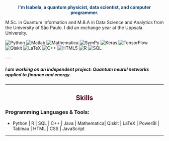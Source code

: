 
<p align="center" style="color: #0D3B66;">
  <b>I'm Isabela, a quantum physicist, data scientist, and computer programmer.</b><br>
  
  M.Sc. in Quantum Information and M.B.A in Data Science and Analytics from the University of São Paulo. I did an exchange year at the Uppsala University.
  
![Python](https://img.shields.io/badge/Python-3776AB?logo=python&logoColor=white)
![Matlab](https://img.shields.io/badge/Matlab-0076A8?logo=matlab&logoColor=white)
![Mathematica](https://img.shields.io/badge/Mathematica-DD1100?logo=wolfram&logoColor=white)
![SymPy](https://img.shields.io/badge/SymPy-3D550C?logo=sympy&logoColor=white)
![Keras](https://img.shields.io/badge/Keras-D00000?logo=keras&logoColor=white)
![TensorFlow](https://img.shields.io/badge/TensorFlow-FF6F00?logo=tensorflow&logoColor=white)
![Qiskit](https://img.shields.io/badge/Qiskit-black?logo=qiskit&logoColor=white)
![LaTeX](https://img.shields.io/badge/LaTeX-008080?logo=latex&logoColor=white)
![C++](https://img.shields.io/badge/C++-00599C?logo=cplusplus&logoColor=white)
![HTML5](https://img.shields.io/badge/HTML5-E34F26?logo=html5&logoColor=white)
![R](https://img.shields.io/badge/R-276DC3?logo=r&logoColor=white)
![SQL](https://img.shields.io/badge/SQL-4479A1?logo=postgresql&logoColor=white)

</p>
---

<h5> I am working on an independent project: Quantum neural networks applied to finance and energy. </h3>

---

<h2 align="center" style="color: #500021;">Skills</h2>

<h3>Programming Languages & Tools:</h3>
<ul>
  <li>Python | R | SQL | C++ | Java | Mathematica| Qiskit | LaTeX | PowerBI | Tableau | HTML | CSS | JavaScript </li>
</ul>

---

